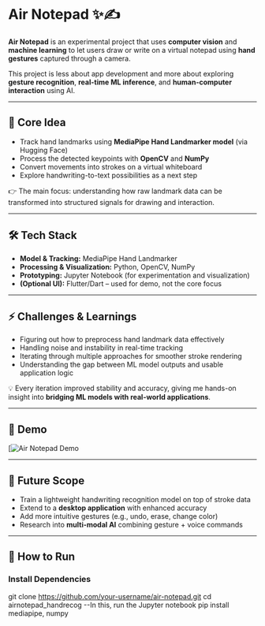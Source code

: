 # Air Notepad ✨✍️  

**Air Notepad** is an experimental project that uses **computer vision** and **machine learning** to let users draw or write on a virtual notepad using **hand gestures** captured through a camera.  

This project is less about app development and more about exploring **gesture recognition**, **real-time ML inference**, and **human-computer interaction** using AI.  

---

## 🧠 Core Idea  

- Track hand landmarks using **MediaPipe Hand Landmarker model** (via Hugging Face)  
- Process the detected keypoints with **OpenCV** and **NumPy**  
- Convert movements into strokes on a virtual whiteboard  
- Explore handwriting-to-text possibilities as a next step  

👉 The main focus: understanding how raw landmark data can be transformed into structured signals for drawing and interaction.  

---

## 🛠️ Tech Stack  

- **Model & Tracking:** MediaPipe Hand Landmarker  
- **Processing & Visualization:** Python, OpenCV, NumPy  
- **Prototyping:** Jupyter Notebook (for experimentation and visualization)  
- **(Optional UI):** Flutter/Dart – used for demo, not the core focus  

---

## ⚡ Challenges & Learnings  

- Figuring out how to preprocess hand landmark data effectively  
- Handling noise and instability in real-time tracking  
- Iterating through multiple approaches for smoother stroke rendering  
- Understanding the gap between ML model outputs and usable application logic  

💡 Every iteration improved stability and accuracy, giving me hands-on insight into **bridging ML models with real-world applications**.  

---


## 🎥 Demo

[![Air Notepad Demo]([https://youtu.be/gqodEz9KfkU](https://youtu.be/t9qGOTsM9mY))

---

## 🔮 Future Scope  

- Train a lightweight handwriting recognition model on top of stroke data  
- Extend to a **desktop application** with enhanced accuracy  
- Add more intuitive gestures (e.g., undo, erase, change color)  
- Research into **multi-modal AI** combining gesture + voice commands  

---

## 📌 How to Run  

### Install Dependencies  
git clone https://github.com/your-username/air-notepad.git
cd airnotepad_handrecog
--In this, run the Jupyter notebook
pip install mediapipe, numpy



